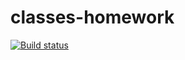 # classes-homework
[![Build status](https://ci.appveyor.com/api/projects/status/4w4nh0aqjsgm5do5?svg=true)](https://ci.appveyor.com/project/KateSidyakina/classes-homework)
